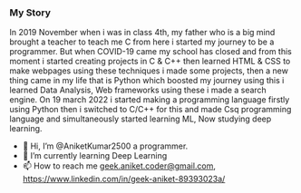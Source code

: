 ### My Story
In 2019 November when i was in class 4th, my father who is a big mind brought a teacher to teach me C from here i started my journey to be a programmer. But when COVID-19 came my school has closed and from this moment i started creating projects in C & C++ then learned HTML & CSS to make webpages using these techniques i made some projects, then a new thing came in my life that is Python which boosted my journey using this i learned Data Analysis, Web frameworks using these i made a search engine. On 19 march 2022 i started making a programming language firstly using Python then i switched to C/C++ for this and made Csq programming language and simultaneously started learning ML, Now studying deep learning.<br>

- 👋 Hi, I’m @AniketKumar2500 a programmer.
- 🌱 I’m currently learning Deep Learning
- 📫 How to reach me geek.aniket.coder@gmail.com, https://www.linkedin.com/in/geek-aniket-89393023a/

<!---
AniketKumar2500/AniketKumar2500 is a ✨ special ✨ repository because its `README.md` (this file) appears on your GitHub profile.
You can click the Preview link to take a look at your changes.
--->
